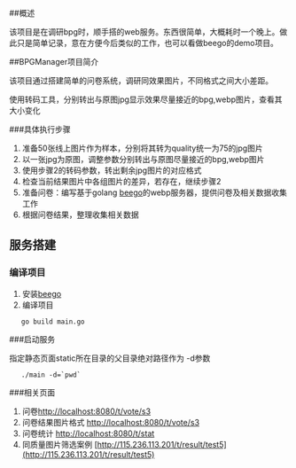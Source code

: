 ##概述

该项目是在调研bpg时，顺手搭的web服务。东西很简单，大概耗时一个晚上。做此只是简单记录，意在方便今后类似的工作，也可以看做beego的demo项目。

##BPGManager项目简介
 
该项目通过搭建简单的问卷系统，调研同效果图片，不同格式之间大小差距。
  
使用转码工具，分别转出与原图jpg显示效果尽量接近的bpg,webp图片，查看其大小变化

###具体执行步骤

1. 准备50张线上图片作为样本，分别将其转为quality统一为75的jpg图片
2. 以一张jpg为原图，调整参数分别转出与原图尽量接近的bpg,webp图片
3. 使用步骤2的转码参数，转出剩余jpg图片的对应格式
4. 检查当前结果图片中各组图片的差异，若存在，继续步骤2
5. 准备问卷：编写基于golang [beego](http://beego.me/quickstart)的webp服务器，提供问卷及相关数据收集工作
6. 根据问卷结果，整理收集相关数据

## 服务搭建

### 编译项目

1. 安装[beego](http://beego.me/quickstart)
2. 编译项目

```
   go build main.go
```

###启动服务

指定静态页面static所在目录的父目录绝对路径作为 -d参数
```
   ./main -d=`pwd`
```

###相关页面

1. 问卷[http://localhost:8080/t/vote/s3](http://localhost:8080/t/vote/s3)
2. 问卷结果图片格式 [http://localhost:8080/t/vote/s3](http://localhost:8080/t/result/s3)
3. 问卷统计  [http://localhost:8080/t/stat](http://localhost:8080/t/stat)
4. 同质量图片筛选案例 [http://115.236.113.201/t/result/test5](http://115.236.113.201/t/result/test5)